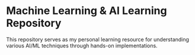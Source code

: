 # Machine Learning & AI Learning Repository

This repository serves as my personal learning resource for understanding various AI/ML techniques through hands-on implementations.

